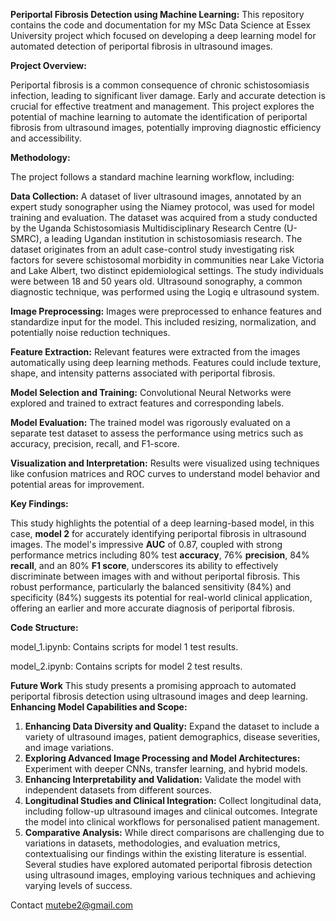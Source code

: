 **Periportal Fibrosis Detection using Machine Learning:**
This repository contains the code and documentation for my MSc Data Science at Essex University project which focused on developing a deep learning model for automated detection of periportal fibrosis in ultrasound images.

**Project Overview:**

Periportal fibrosis is a common consequence of chronic schistosomiasis infection, leading to significant liver damage. Early and accurate detection is crucial for effective treatment and management. This project explores the potential of machine learning to automate the identification of periportal fibrosis from ultrasound images, potentially improving diagnostic efficiency and accessibility.

**Methodology:**

The project follows a standard machine learning workflow, including:

**Data Collection:** A dataset of liver ultrasound images, annotated by an expert study sonographer using the Niamey protocol, was used for model training and evaluation. The dataset was acquired from a study conducted by the Uganda Schistosomiasis Multidisciplinary Research Centre (U-SMRC), a leading Ugandan institution in schistosomiasis research. The dataset originates from an adult case-control study investigating risk factors for severe schistosomal morbidity in communities near Lake Victoria and Lake Albert, two distinct epidemiological settings. The study individuals were between 18 and 50 years old. Ultrasound sonography, a common diagnostic technique, was performed using the Logiq e ultrasound system.

**Image Preprocessing:** Images were preprocessed to enhance features and standardize input for the model. This included resizing, normalization, and potentially noise reduction techniques.

**Feature Extraction:** Relevant features were extracted from the images automatically using deep learning methods. Features could include texture, shape, and intensity patterns associated with periportal fibrosis.

**Model Selection and Training:** Convolutional Neural Networks were explored and trained to extract features and corresponding labels.

**Model Evaluation:** The trained model was rigorously evaluated on a separate test dataset to assess the performance using metrics such as accuracy, precision, recall, and F1-score.

**Visualization and Interpretation:** Results were visualized using techniques like confusion matrices and ROC curves to understand model behavior and potential areas for improvement.

**Key Findings:**

This study highlights the potential of a deep learning-based model, in this case, **model 2** for accurately identifying periportal fibrosis in ultrasound images. The model's impressive **AUC** of 0.87, coupled with strong performance metrics including 80% test **accuracy**, 76% **precision**, 84% **recall**, and an 80% **F1 score**, underscores its ability to effectively discriminate between images with and without periportal fibrosis. 
This robust performance, particularly the balanced sensitivity (84%) and specificity (84%) suggests its potential for real-world clinical application, offering an earlier and more accurate diagnosis of periportal fibrosis.


**Code Structure:**

model_1.ipynb: Contains scripts for  model 1 test results.

model_2.ipynb: Contains scripts for  model 2 test results.


**Future Work**
This study presents a promising approach to automated periportal fibrosis detection using ultrasound images and deep learning. 
**Enhancing Model Capabilities and Scope:**
1.	**Enhancing Data Diversity and Quality:**
Expand the dataset to include a variety of ultrasound images, patient demographics, disease severities, and image variations.
2.	**Exploring Advanced Image Processing and Model Architectures:**
Experiment with deeper CNNs, transfer learning, and hybrid models.
3.	**Enhancing Interpretability and Validation:**
Validate the model with independent datasets from different sources.
4.	**Longitudinal Studies and Clinical Integration:**
Collect longitudinal data, including follow-up ultrasound images and clinical outcomes.
Integrate the model into clinical workflows for personalised patient management.
5.	**Comparative Analysis:**
While direct comparisons are challenging due to variations in datasets, methodologies, and evaluation metrics, contextualising our findings within the existing literature is essential. Several studies have explored automated periportal fibrosis detection using ultrasound images, employing various techniques and achieving varying levels of success. 


Contact
mutebe2@gmail.com

